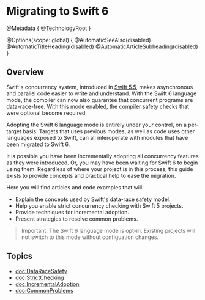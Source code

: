# Migrating to Swift 6

@Metadata {
  @TechnologyRoot
}

@Options(scope: global) {
  @AutomaticSeeAlso(disabled)
  @AutomaticTitleHeading(disabled)
  @AutomaticArticleSubheading(disabled)
}

## Overview

Swift's concurrency system, introduced in [Swift 5.5](https://www.swift.org/blog/swift-5.5-released/), makes asynchronous and parallel code easier to write and understand.
With the Swift 6 language mode, the compiler can now also
guarantee that concurrent programs are data-race-free.
With this mode enabled, the compiler safety checks that were
optional become required.

Adopting the Swift 6 language mode is entirely under your control, on a per-target basis. Targets that uses previous modes, as well as code uses other languages exposed to Swift, can all interoperate with
modules that have been migrated to Swift 6.

It is possible you have been incrementally adopting all concurrency features
as they were introduced.
Or, you may have been waiting for Swift 6 to begin using them.
Regardless of where your project is in this process, this guide exists to
provide concepts and practical help to ease the migration.

Here you will find articles and code examples that will:

- Explain the concepts used by Swift's data-race safety model.
- Help you enable strict concurrency checking with Swift 5 projects.
- Provide techniques for incremental adoption.
- Present strategies to resolve common problems.

> Important: The Swift 6 language mode is opt-in.
Existing projects will not switch to this mode without configuation changes.

## Topics

- <doc:DataRaceSafety>
- <doc:StrictChecking>
- <doc:IncrementalAdoption>
- <doc:CommonProblems>